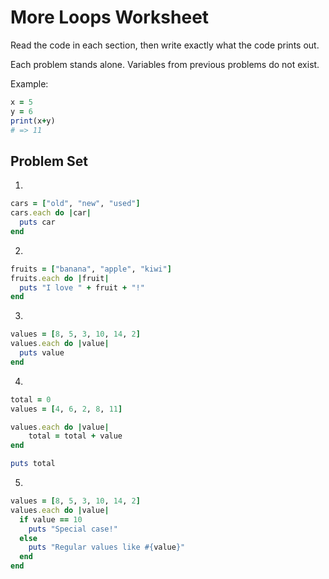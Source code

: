 # More Loops Worksheet

Read the code in each section, then write exactly what the code prints out.

Each problem stands alone. Variables from previous problems do not exist.

Example:
```ruby
x = 5
y = 6
print(x+y)
# => 11
```

## Problem Set

1.
```ruby
cars = ["old", "new", "used"]
cars.each do |car|
  puts car
end
```

2.
```ruby
fruits = ["banana", "apple", "kiwi"]
fruits.each do |fruit|
  puts "I love " + fruit + "!"
end
```

3.
```ruby
values = [8, 5, 3, 10, 14, 2]
values.each do |value|
  puts value
end
```

4.
```ruby
total = 0
values = [4, 6, 2, 8, 11]

values.each do |value|
    total = total + value
end

puts total
```

5.
```ruby
values = [8, 5, 3, 10, 14, 2]
values.each do |value|
  if value == 10
    puts "Special case!"
  else
    puts "Regular values like #{value}"
  end
end
```
